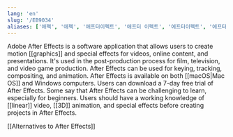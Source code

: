 ```yaml
---
lang: 'en'
slug: '/EB9034'
aliases: ['애펙', '에펙', '애프터이펙트', '애프터 이펙트', '에프터이펙트', '에프터 이펙트', 'After Effects']
---
```


Adobe After Effects is a software application that allows users to create motion [[graphics]] and special effects for videos, online content, and presentations. It's used in the post-production process for film, television, and video game production. After Effects can be used for keying, tracking, compositing, and animation. After Effects is available on both [[macOS|Mac OS]] and Windows computers. Users can download a 7-day free trial of After Effects. Some say that After Effects can be challenging to learn, especially for beginners. Users should have a working knowledge of [[linear]] video, [[3D]] animation, and special effects before creating projects in After Effects.

[[Alternatives to After Effects]]
